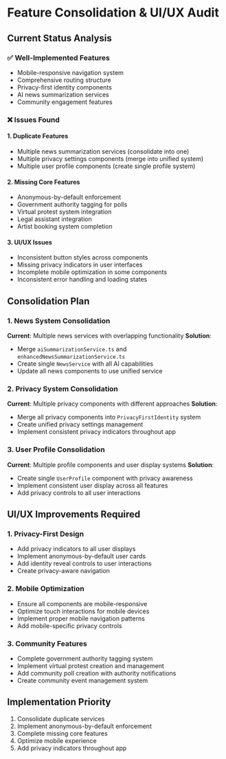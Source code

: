 # Feature Consolidation & UI/UX Audit

## Current Status Analysis

### ✅ Well-Implemented Features
- Mobile-responsive navigation system
- Comprehensive routing structure
- Privacy-first identity components
- AI news summarization services
- Community engagement features

### ❌ Issues Found

#### 1. Duplicate Features
- Multiple news summarization services (consolidate into one)
- Multiple privacy settings components (merge into unified system)
- Multiple user profile components (create single profile system)

#### 2. Missing Core Features
- Anonymous-by-default enforcement
- Government authority tagging for polls
- Virtual protest system integration
- Legal assistant integration
- Artist booking system completion

#### 3. UI/UX Issues
- Inconsistent button styles across components
- Missing privacy indicators in user interfaces
- Incomplete mobile optimization in some components
- Inconsistent error handling and loading states

## Consolidation Plan

### 1. News System Consolidation
**Current**: Multiple news services with overlapping functionality
**Solution**: 
- Merge `aiSummarizationService.ts` and `enhancedNewsSummarizationService.ts`
- Create single `NewsService` with all AI capabilities
- Update all news components to use unified service

### 2. Privacy System Consolidation
**Current**: Multiple privacy components with different approaches
**Solution**:
- Merge all privacy components into `PrivacyFirstIdentity` system
- Create unified privacy settings management
- Implement consistent privacy indicators throughout app

### 3. User Profile Consolidation
**Current**: Multiple profile components and user display systems
**Solution**:
- Create single `UserProfile` component with privacy awareness
- Implement consistent user display across all features
- Add privacy controls to all user interactions

## UI/UX Improvements Required

### 1. Privacy-First Design
- Add privacy indicators to all user displays
- Implement anonymous-by-default user cards
- Add identity reveal controls to user interactions
- Create privacy-aware navigation

### 2. Mobile Optimization
- Ensure all components are mobile-responsive
- Optimize touch interactions for mobile devices
- Implement proper mobile navigation patterns
- Add mobile-specific privacy controls

### 3. Community Features
- Complete government authority tagging system
- Implement virtual protest creation and management
- Add community poll creation with authority notifications
- Create community event management system

## Implementation Priority
1. Consolidate duplicate services
2. Implement anonymous-by-default enforcement
3. Complete missing core features
4. Optimize mobile experience
5. Add privacy indicators throughout app
